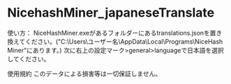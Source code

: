 # NicehashMiner_japaneseTranslate

使い方：
NiceHashMiner.exeがあるフォルダーにあるtranslations.jsonを置き換えてください。("C:\Users\ユーザー名\AppData\Local\Programs\NiceHash Miner"にあります。)
次に右上の設定マーク>general>languageで日本語を選択してください。

使用規約
このデータによる損害等は一切保証しません。
